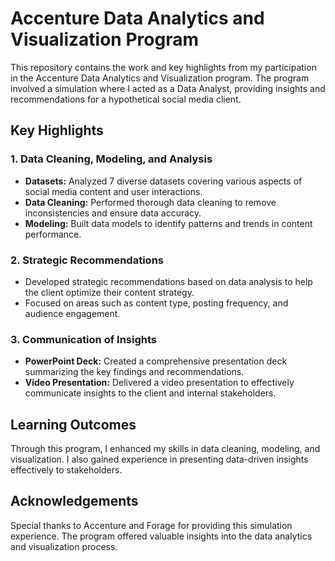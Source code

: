 
# Accenture Data Analytics and Visualization Program

This repository contains the work and key highlights from my participation in the Accenture Data Analytics and Visualization program. The program involved a simulation where I acted as a Data Analyst, providing insights and recommendations for a hypothetical social media client.

## Key Highlights

### 1. Data Cleaning, Modeling, and Analysis

- **Datasets:** Analyzed 7 diverse datasets covering various aspects of social media content and user interactions.
- **Data Cleaning:** Performed thorough data cleaning to remove inconsistencies and ensure data accuracy.
- **Modeling:** Built data models to identify patterns and trends in content performance.

### 2. Strategic Recommendations

- Developed strategic recommendations based on data analysis to help the client optimize their content strategy.
- Focused on areas such as content type, posting frequency, and audience engagement.

### 3. Communication of Insights

- **PowerPoint Deck:** Created a comprehensive presentation deck summarizing the key findings and recommendations.
- **Video Presentation:** Delivered a video presentation to effectively communicate insights to the client and internal stakeholders.


## Learning Outcomes

Through this program, I enhanced my skills in data cleaning, modeling, and visualization. I also gained experience in presenting data-driven insights effectively to stakeholders.

## Acknowledgements

Special thanks to Accenture and Forage for providing this simulation experience. The program offered valuable insights into the data analytics and visualization process.


